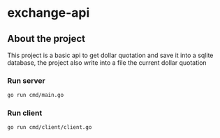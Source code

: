 # exchange-api

## About the project ##
This project is a basic api to get dollar quotation and save it into a sqlite database, the project also write into a file the current dollar quotation

### Run server ###
```sh
go run cmd/main.go
```

### Run client ###
```sh
go run cmd/client/client.go
```

